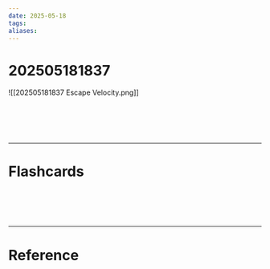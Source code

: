 ```yaml
---
date: 2025-05-18
tags: 
aliases:
---
```

# 202505181837
![[202505181837 Escape Velocity.png]]

# ‌
---
# Flashcards


# ‌
---
# Reference
